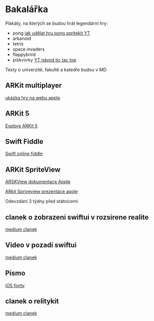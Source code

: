 # Bakalářka

Plakáty, na kterých se budou hrát legendární hry:
* pong [jak udělat hru pong spritekit YT](https://www.youtube.com/watch?v=LdL99CH23E8&t=836s)
* arkanoid
* tetris
* space invaders
* flappybrird
* piškvorky [YT návod tic tac toe](https://www.youtube.com/watch?v=3ZSclLOL0QA)

Texty o univerzitě, fakultě a katedře budou v MD


## ARKit multiplayer
[ukázka hry na webu apple](https://developer.apple.com/documentation/arkit/swiftshot_creating_a_game_for_augmented_reality)

## ARKit 5
[Explore ARKit 5](https://developer.apple.com/videos/play/wwdc2021/10073/)

## Swift Fiddle
[Swift online fiddle](https://swiftfiddle.com/)

## ARKit SpriteView
[ARSKView dokumentace Apple](https://developer.apple.com/documentation/arkit/arskview)

[ARkit Spriveview prezentace apple](https://developer.apple.com/videos/play/wwdc2017/609/)

Odevzdání 3 týdny před státnicemi

## clanek o zobrazeni swiftui v rozsirene realite
[medium clanek](https://betterprogramming.pub/how-to-use-a-swiftui-view-in-anarkit-scenekit-app-d6504d7b92d2)

## Video v pozadi swiftui
[medium clanek](https://betterprogramming.pub/how-to-create-a-looping-video-background-in-swiftui-3-0-b4844553880d)

## Písmo
[iOS fonty](http://iosfonts.com)

## clanek o relitykit
[medium clanek](https://maxxfrazer.medium.com/getting-started-with-realitykit-3b401d6f6f)
